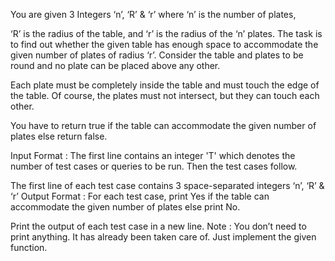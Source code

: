 You are given 3 Integers ‘n’, ‘R’ & ‘r’ where ‘n’ is the number of plates,

‘R’ is the radius of the table, and ‘r’ is the radius of the ‘n’ plates. The task is to find out whether the given table has enough space to accommodate the given number of plates of radius ‘r’. Consider the table and plates to be round and no plate can be placed above any other.

Each plate must be completely inside the table and must touch the edge of the table. Of course, the plates must not intersect, but they can touch each other.

You have to return true if the table can accommodate the given number of plates else return false.

Input Format :
The first line contains an integer 'T' which denotes the number of test cases or queries to be run. Then the test cases follow.

The first line of each test case contains 3 space-separated integers ‘n’, ‘R’ & ‘r’
Output Format :
For each test case, print Yes if the table can accommodate the given number of plates else print No.

Print the output of each test case in a new line.
Note :
You don’t need to print anything. It has already been taken care of. Just implement the given function.